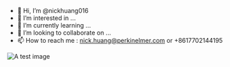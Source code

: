 - 👋 Hi, I’m @nickhuang016
- 👀 I’m interested in ...
- 🌱 I’m currently learning ...
- 💞️ I’m looking to collaborate on ...
- 📫 How to reach me : nick.huang@perkinelmer.com or +8617702144195

![A test image](https://s1.ax1x.com/2023/05/10/p9DaNIH.jpg)

<!---
nickhuang016/nickhuang016 is a ✨ special ✨ repository because its `README.md` (this file) appears on your GitHub profile.
You can click the Preview link to take a look at your changes.
--->
